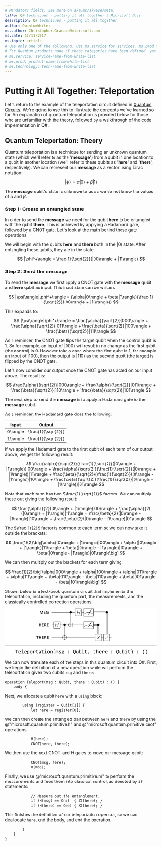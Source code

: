 ```yaml
---
# Mandatory fields. See more on aka.ms/skyeye/meta.
title: Q# techniques - putting it all together | Microsoft Docs 
description: Q# techniques - putting it all together
author: QuantumWriter
ms.author: Christopher.Granade@microsoft.com
ms.date: 12/11/2017
ms.topic: article
# Use only one of the following. Use ms.service for services, ms.prod for on-prem. Remove the # before the relevant field.
# For Quantum products none of these categories have been defined  yet.
# ms.service: service-name-from-white-list
# ms.prod: product-name-from-white-list
# ms.technology: tech-name-from-white-list
---
```


# Putting it All Together: Teleportation #
Let's return to the example of the teleportation circuit defined in [Quantum Circuits](quantum-concepts-8-QuantumCircuits.md). We're going to use this to illustrate the concepts we've learned so far. An explanation of quantum teleportation is provided below for those who are unfamiliar with the theory, followed by a walkthrough of the code implementation in Q#. 

## Quantum Teleportation: Theory
Quantum teleportation is a technique for sending an unknown quantum state (which we'll refer to as the '__message__') from a qubit in one location to a qubit in another location (we'll refer to these qubits as '__here__' and '__there__', respectively). We can represent our __message__ as a vector using Dirac notation: 

$$
|\psi\rangle = \alpha|0\rangle + \beta|1\rangle
$$

The __message__ qubit's state is unknown to us as we do not know the values of $\alpha$ and $\beta$.

### Step 1: Create an entangled state
In order to send the __message__ we need for the qubit __here__ to be entangled with the qubit __there__. This is achieved by applying a Hadamard gate, followed by a CNOT gate. Let's look at the math behind these gate operations.

We will begin with the qubits __here__ and __there__ both in the $|0\rangle$ state. After entangling these qubits, they are in the state:

$$
|\phi^+\rangle = \frac{1}{\sqrt{2}}(|00\rangle + |11\rangle)
$$

### Step 2: Send the message
To send the __message__ we first apply a CNOT gate with the __message__ qubit and __here__ qubit as input. This input state can be written:

$$
|\psi\rangle|\phi^+\rangle = (\alpha|0\rangle + \beta|1\rangle)(\frac{1}{\sqrt{2}}(|00\rangle + |11\rangle))
$$

This expands to:

$$
|\psi\rangle|\phi^+\rangle = \frac{\alpha}{\sqrt{2}}|000\rangle + \frac{\alpha}{\sqrt{2}}|011\rangle + \frac{\beta}{\sqrt{2}}|100\rangle + \frac{\beta}{\sqrt{2}}|111\rangle
$$

As a reminder, the CNOT gate flips the target qubit when the control qubit is 1. So for example, an input of $|000\rangle$ will result in no change as the first qubit (the control) is 0. However take a case where the first qubit is 1, for example an input of $|100\rangle$, then the output is $|110\rangle$ as the second qubit (the target) is flipped by the CNOT gate.

Let's now consider our output once the CNOT gate has acted on our input above. The result is:

$$
\frac{\alpha}{\sqrt{2}}|000\rangle + \frac{\alpha}{\sqrt{2}}|011\rangle + \frac{\beta}{\sqrt{2}}|110\rangle + \frac{\beta}{\sqrt{2}}|101\rangle
$$

The next step to send the __message__ is to apply a Hadamard gate to the __message__ qubit. 

As a reminder, the Hadamard gate does the following:

Input | Output
------------ | -------------
|0\rangle  | \frac{1}{\sqrt{2}}(|0\rangle + |1\rangle)
|1\rangle  | \frac{1}{\sqrt{2}}(|0\rangle - |1\rangle)

If we apply the Hadamard gate to the first qubit of each term of our output above, we get the following result:

$$
\frac{\alpha}{\sqrt{2}}(\frac{1}{\sqrt{2}}(|0\rangle + |1\rangle))|00\rangle + \frac{\alpha}{\sqrt{2}}(\frac{1}{\sqrt{2}}(|0\rangle + |1\rangle))|11\rangle + \frac{\beta}{\sqrt{2}}(\frac{1}{\sqrt{2}}(|0\rangle - |1\rangle))|10\rangle + \frac{\beta}{\sqrt{2}}(\frac{1}{\sqrt{2}}|0\rangle - |1\rangle))|01\rangle
$$

Note that each term has two $\frac{1}{\sqrt{2}}$ factors. We can multiply these out giving the following result:

$$
\frac{\alpha}{2}(|0\rangle + |1\rangle)|00\rangle + \frac{\alpha}{2}(|0\rangle + |1\rangle)|11\rangle + \frac{\beta}{2}(|0\rangle - |1\rangle)|10\rangle + \frac{\beta}{2}(|0\rangle - |1\rangle)|01\rangle
$$

The  $\frac{1}{2}$ factor is common to each term so we can now take it outside the brackets:

$$
\frac{1}{2}\big[\alpha(|0\rangle + |1\rangle)|00\rangle + \alpha(|0\rangle + |1\rangle)|11\rangle + \beta(|0\rangle - |1\rangle)|10\rangle + \beta(|0\rangle - |1\rangle)|01\rangle\big]
$$

We can then multiply out the brackets for each term giving:

$$
\frac{1}{2}\big[\alpha|000\rangle + \alpha|100\rangle + \alpha|011\rangle + \alpha|111\rangle + \beta|010\rangle - \beta|110\rangle + \beta|001\rangle - \beta|101\rangle\big]
$$


Shown below is a text-book quantum circuit that implements the teleportation, including the quantum part, the measurements, and the classically-controlled correction operations.

![`Teleport(msg : Qubit, there : Qubit) : ()`](./media/teleportation.svg)

We can now translate each of the steps in this quantum circuit into Q#.
First, we begin the definition of a new operation while will perform the teleportation given two qubits `msg` and `there`:

```qsharp
operation Teleport(msg : Qubit, there : Qubit) : () {
    body {
```

Next, we allocate a qubit `here` with a `using` block:

```qsharp
        using (register = Qubit[1]) {
            let here = register[0];
```

We can then create the entangled pair between `here` and `there` by using the @"microsoft.quantum.primitive.h" and @"microsoft.quantum.primitive.cnot" operations:

```qsharp
            H(here);
            CNOT(here, there);
```

We then use the next $\operatorname{CNOT}$ and $H$ gates to move our message qubit:

```qsharp
            CNOT(msg, here);
            H(msg);
```

Finally, we use @"microsoft.quantum.primitive.m" to perform the measurements and feed them into classical control, as denoted by `if` statements:

```qsharp
            // Measure out the entanglement.
            if (M(msg) == One)  { Z(there); }
            if (M(here) == One) { X(there); }
```

This finishes the definition of our teleportation operator, so we can deallocate `here`, end the body, and end the operation.

```qsharp
        }
    }
}
```
